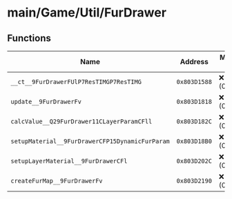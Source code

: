 # main/Game/Util/FurDrawer

## Functions

| Name | Address | Match % |
|------|---------|---------|
| `__ct__9FurDrawerFUlP7ResTIMGP7ResTIMG` | `0x803D1588` | :x: (0.0%) |
| `update__9FurDrawerFv` | `0x803D1818` | :x: (0.0%) |
| `calcValue__Q29FurDrawer11CLayerParamCFll` | `0x803D182C` | :x: (0.0%) |
| `setupMaterial__9FurDrawerCFP15DynamicFurParam` | `0x803D18B0` | :x: (0.0%) |
| `setupLayerMaterial__9FurDrawerCFl` | `0x803D202C` | :x: (0.0%) |
| `createFurMap__9FurDrawerFv` | `0x803D2190` | :x: (0.0%) |